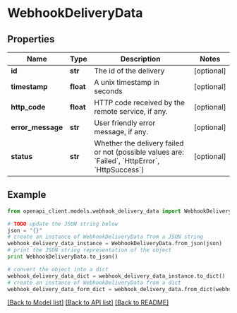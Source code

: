 # WebhookDeliveryData


## Properties
Name | Type | Description | Notes
------------ | ------------- | ------------- | -------------
**id** | **str** | The id of the delivery | [optional] 
**timestamp** | **float** | A unix timestamp in seconds | [optional] 
**http_code** | **float** | HTTP code received by the remote service, if any. | [optional] 
**error_message** | **str** | User friendly error message, if any. | [optional] 
**status** | **str** | Whether the delivery failed or not (possible values are: &#x60;Failed&#x60;, &#x60;HttpError&#x60;, &#x60;HttpSuccess&#x60;) | [optional] 

## Example

```python
from openapi_client.models.webhook_delivery_data import WebhookDeliveryData

# TODO update the JSON string below
json = "{}"
# create an instance of WebhookDeliveryData from a JSON string
webhook_delivery_data_instance = WebhookDeliveryData.from_json(json)
# print the JSON string representation of the object
print WebhookDeliveryData.to_json()

# convert the object into a dict
webhook_delivery_data_dict = webhook_delivery_data_instance.to_dict()
# create an instance of WebhookDeliveryData from a dict
webhook_delivery_data_form_dict = webhook_delivery_data.from_dict(webhook_delivery_data_dict)
```
[[Back to Model list]](../README.md#documentation-for-models) [[Back to API list]](../README.md#documentation-for-api-endpoints) [[Back to README]](../README.md)


